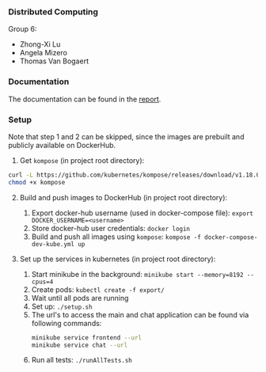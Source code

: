 
### Distributed Computing

Group 6:
- Zhong-Xi Lu
- Angela Mizero
- Thomas Van Bogaert


### Documentation

The documentation can be found in the [report](report/report.pdf).

### Setup

Note that step 1 and 2 can be skipped, since the images are prebuilt and publicly available on DockerHub.

1. Get `kompose` (in project root directory):
```bash
curl -L https://github.com/kubernetes/kompose/releases/download/v1.18.0/kompose-linux-amd64 -o kompose
chmod +x kompose
```

2. Build and push images to DockerHub (in project root directory):
    1. Export docker-hub username (used in docker-compose file): `export DOCKER_USERNAME=<username>`
    2. Store docker-hub user credentials: `docker login`
    3. Build and push all images using `kompose`: `kompose -f docker-compose-dev-kube.yml up`

3. Set up the services in kubernetes (in project root directory):
    1. Start minikube in the background: `minikube start --memory=8192 --cpus=4`
    2. Create pods: `kubectl create -f export/`
    3. Wait until all pods are running
    4. Set up: `./setup.sh`
    5. The url's to access the main and chat application can be found via following commands:
        ```bash
        minikube service frontend --url
        minikube service chat --url
        ```
    6. Run all tests: `./runAllTests.sh`
